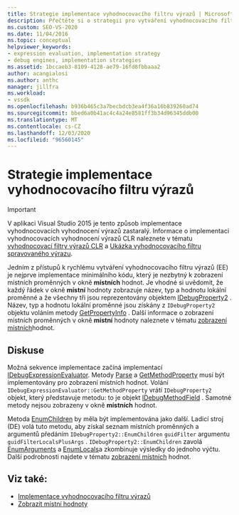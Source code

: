 ```yaml
---
title: Strategie implementace vyhodnocovacího filtru výrazů | Microsoft Docs
description: Přečtěte si o strategii pro vytváření vyhodnocovacího filtru výrazů první implementací kódu pro zobrazení místních proměnných v okně místních hodnot.
ms.custom: SEO-VS-2020
ms.date: 11/04/2016
ms.topic: conceptual
helpviewer_keywords:
- expression evaluation, implementation strategy
- debug engines, implementation strategies
ms.assetid: 1bccaeb3-8109-4128-ae79-16fd8fbbaaa2
author: acangialosi
ms.author: anthc
manager: jillfra
ms.workload:
- vssdk
ms.openlocfilehash: b936b465c3a7becbdcb3ea4f36a16b839260ad74
ms.sourcegitcommit: bbed6a0b41ac4c4a24e8581ff3b34d96345ddb00
ms.translationtype: MT
ms.contentlocale: cs-CZ
ms.lasthandoff: 12/03/2020
ms.locfileid: "96560145"
---
```

# <a name="expression-evaluator-implementation-strategy"></a>Strategie implementace vyhodnocovacího filtru výrazů
> [!IMPORTANT]
> V aplikaci Visual Studio 2015 je tento způsob implementace vyhodnocovacích vyhodnocení výrazů zastaralý. Informace o implementaci vyhodnocovacích vyhodnocení výrazů CLR naleznete v tématu [vyhodnocovací filtry výrazů CLR](https://github.com/Microsoft/ConcordExtensibilitySamples/wiki/CLR-Expression-Evaluators) a [Ukázka vyhodnocovacího filtru spravovaného výrazu](https://github.com/Microsoft/ConcordExtensibilitySamples/wiki/Managed-Expression-Evaluator-Sample).

 Jedním z přístupů k rychlému vytváření vyhodnocovacího filtru výrazů (EE) je nejprve implementace minimálního kódu, který je nezbytný k zobrazení místních proměnných v okně **místních** hodnot. Je vhodné si uvědomit, že každý řádek v okně **místní** hodnoty zobrazuje název, typ a hodnotu lokální proměnné a že všechny tři jsou reprezentovány objektem [IDebugProperty2](../../extensibility/debugger/reference/idebugproperty2.md) . Název, typ a hodnotu lokální proměnné jsou získány z `IDebugProperty2` objektu voláním metody [GetPropertyInfo](../../extensibility/debugger/reference/idebugproperty2-getpropertyinfo.md) . Další informace o zobrazení místních proměnných v okně **místní** hodnoty naleznete v tématu [zobrazení místních](../../extensibility/debugger/displaying-locals.md)hodnot.

## <a name="discussion"></a>Diskuse
 Možná sekvence implementace začíná implementací [IDebugExpressionEvaluator](../../extensibility/debugger/reference/idebugexpressionevaluator.md). Metody [Parse](../../extensibility/debugger/reference/idebugexpressionevaluator-parse.md) a [GetMethodProperty](../../extensibility/debugger/reference/idebugexpressionevaluator-getmethodproperty.md) musí být implementovány pro zobrazení místních hodnot. Volání `IDebugExpressionEvaluator::GetMethodProperty` vrátí `IDebugProperty2` objekt, který představuje metodu: to je objekt [IDebugMethodField](../../extensibility/debugger/reference/idebugmethodfield.md) . Samotné metody nejsou zobrazeny v okně **místních** hodnot.

 Metoda [EnumChildren](../../extensibility/debugger/reference/idebugproperty2-enumchildren.md) by měla být implementována jako další. Ladicí stroj (DE) volá tuto metodu, aby získal seznam místních proměnných a argumentů předáním `IDebugProperty2::EnumChildren` `guidFilter` argumentu `guidFilterLocalsPlusArgs` . `IDebugProperty2::EnumChildren` zavolá [EnumArguments](../../extensibility/debugger/reference/idebugmethodfield-enumarguments.md) a [EnumLocals](../../extensibility/debugger/reference/idebugmethodfield-enumlocals.md)a zkombinuje výsledky do jednoho výčtu. Další podrobnosti najdete v tématu [zobrazení místních](../../extensibility/debugger/displaying-locals.md) hodnot.

## <a name="see-also"></a>Viz také:
- [Implementace vyhodnocovacího filtru výrazů](../../extensibility/debugger/implementing-an-expression-evaluator.md)
- [Zobrazit místní hodnoty](../../extensibility/debugger/displaying-locals.md)
